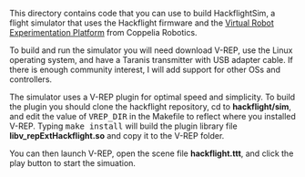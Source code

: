 This directory contains code that you can use to build HackflightSim, a flight simulator that uses the
Hackflight firmware and the [Virtual Robot Experimentation Platform](http://www.coppeliarobotics.com/) 
from Coppelia Robotics.  

To build and run the simulator you will need download V-REP, use the Linux operating system, and have a Taranis 
transmitter with USB adapter cable.  If there is enough community interest, I will add support for other OSs and
controllers.

The simulator uses a V-REP plugin for optimal speed and simplicity.  To build the plugin you should clone the 
hackflight repository, cd to <b>hackflight/sim</b>, and edit the value of <tt>VREP\_DIR</tt> in the Makefile
to reflect where you installed V-REP.  Typing <tt>make install</tt> will build the plugin library file 
<b>libv_repExtHackflight.so</b> and copy it to the V-REP folder.

You can then launch V-REP, open the scene file <b>hackflight.ttt</b>, and click the play button to start the
simuation.
